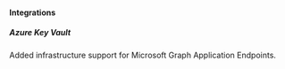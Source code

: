 
#### Integrations

##### Azure Key Vault

Added infrastructure support for Microsoft Graph Application Endpoints.